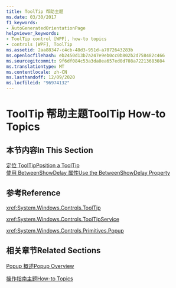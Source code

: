 ```yaml
---
title: ToolTip 帮助主题
ms.date: 03/30/2017
f1_keywords:
- AutoGeneratedOrientationPage
helpviewer_keywords:
- ToolTip control [WPF], how-to topics
- controls [WPF], ToolTip
ms.assetid: 2aa88347-c4cb-48d3-951d-a7072643283b
ms.openlocfilehash: eb2450d13b7a247e9eb0cc0b802b2d758482c466
ms.sourcegitcommit: 9f6df084c53a3da0ea657ed0d708a72213683084
ms.translationtype: MT
ms.contentlocale: zh-CN
ms.lasthandoff: 12/09/2020
ms.locfileid: "96974132"
---
```

# <a name="tooltip-how-to-topics"></a><span data-ttu-id="8eb30-102">ToolTip 帮助主题</span><span class="sxs-lookup"><span data-stu-id="8eb30-102">ToolTip How-to Topics</span></span>
## <a name="in-this-section"></a><span data-ttu-id="8eb30-103">本节内容</span><span class="sxs-lookup"><span data-stu-id="8eb30-103">In This Section</span></span>  
 [<span data-ttu-id="8eb30-104">定位 ToolTip</span><span class="sxs-lookup"><span data-stu-id="8eb30-104">Position a ToolTip</span></span>](how-to-position-a-tooltip.md)  
  [<span data-ttu-id="8eb30-105">使用 BetweenShowDelay 属性</span><span class="sxs-lookup"><span data-stu-id="8eb30-105">Use the BetweenShowDelay Property</span></span>](how-to-use-the-betweenshowdelay-property.md)  
  
## <a name="reference"></a><span data-ttu-id="8eb30-106">参考</span><span class="sxs-lookup"><span data-stu-id="8eb30-106">Reference</span></span>  
 <xref:System.Windows.Controls.ToolTip>  
  
 <xref:System.Windows.Controls.ToolTipService>  
  
 <xref:System.Windows.Controls.Primitives.Popup>  
  
## <a name="related-sections"></a><span data-ttu-id="8eb30-107">相关章节</span><span class="sxs-lookup"><span data-stu-id="8eb30-107">Related Sections</span></span>  
 [<span data-ttu-id="8eb30-108">Popup 概述</span><span class="sxs-lookup"><span data-stu-id="8eb30-108">Popup Overview</span></span>](popup-overview.md)  
  
 [<span data-ttu-id="8eb30-109">操作指南主题</span><span class="sxs-lookup"><span data-stu-id="8eb30-109">How-to Topics</span></span>](popup-how-to-topics.md)
